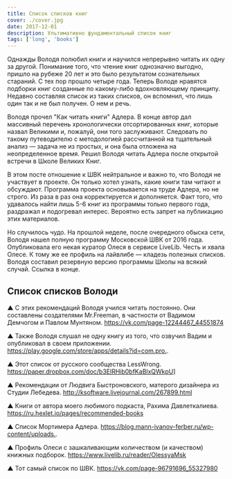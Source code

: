 ```yaml
---
title: Список списков книг
cover: ./cover.jpg
date: 2017-12-01
description: Ультимативно фундаментальный список книг
tags: ['long', 'books']
---
```


Однажды Володя полюбил книги и научился непрерывно читать их одну за другой. Понимание того, что чтение книг однозначно выгодно, пришло на рубеже 20 лет и это было результатом сознательных стараний.
С тех пор прошло четыре года. Теперь Володе нравятся подборки книг созданные по какому-либо вдохновляющему принципу. Недавно составляя список из таких списков, он вспомнил, что лишь один так и не был получен. О нем и речь.

Володя прочел "Как читать книги" Адлера. В конце автор дал массивный перечень хронологически отсортированных книг, которые назвал Великими и, пожалуй, они того заслуживают. Следовать по такому путеводителю с методологией рассчитанной на тщательный анализ — задача не из простых, и она была отложена на неопределенное время. Решил Володя читать Адлера после открытой встречи в Школе Великих Книг.

В этом посте отношение к ШВК нейтральное и важно то, что Володя не участвует в проекте. Он только хотел узнать, какие книги там читают и обсуждают. Программа проекта основывается на труде Адлера, но не строго. Из раза в раз она корректируется и дополняется. Факт того, что удавалось найти лишь 5-6 книг из программы только первого года, раздражал и подогревал интерес. Вероятно есть запрет на публикацию этих материалов.

Но случилось чудо. На прошлой неделе, после очередного обыска сети, Володя нашел полную программу Московской ШВК от 2016 года. Опубликовала его некая куратор Олеся в сервисе LiveLib. Честь и хвала Олесе. К тому же ее профиль на лайвлибе — кладезь полезных списков. Володя составил резервную версию программы Школы на всякий случай. Ссылка в конце.

## Список списков Володи

▲ С этих рекомендаций Володя учился читать постоянно. Они составлены создателями Mr.Freeman, в частности от Вадимом Демчогом и Павлом Мунтяном.
<https://vk.com/page-12244467_44551874>

▲ Также Володя слушал не одну книгу из того, что озвучил Вадим и опубликовал в своем приложении.
<https://play.google.com/store/apps/details?id=com.pro.>.

▲ Этот список от русского сообщества LessWrong.
<https://paper.dropbox.com/doc/b3ElRHib0bfKaBlxQWkpU>]

▲ Рекомендации от Людвига Быстроновского, матерого дизайнера из Студии Лебедева.
<http://ksoftware.livejournal.com/267899.html>

▲ Книги от автора моего любимого подкаста, Рахима Давлеткалиева.
<https://ru.hexlet.io/pages/recommended-books>

▲ Список Мортимера Адлера.
<https://blog.mann-ivanov-ferber.ru/wp-content/uploads.>.

▲ Профиль Олеси с зашкаливающим количеством (и качеством) книжных подборок.
<https://www.livelib.ru/reader/OlessyaMsk>

▲ Тот самый список по ШВК.
<https://vk.com/page-96791696_55327980>

